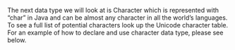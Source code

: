 The next data type we will look at is Character which is represented with “char” in Java and can be almost any character in all the world’s languages. To see a full list of potential characters look up the Unicode character table. For an example of how to declare and use character data type, please see below.

